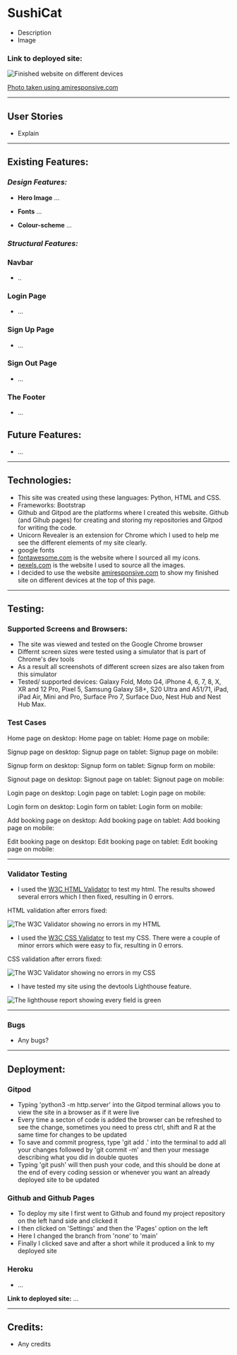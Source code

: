 # SushiCat

- Description
- Image

### Link to deployed site:

![Finished website on different devices]()

[Photo taken using amiresponsive.com](https://ui.dev/amiresponsive)

---

## User Stories

- Explain

---

## Existing Features:

### *Design Features:*

- **Hero Image** ...

- **Fonts** ...

- **Colour-scheme** ...


### *Structural Features:*


### Navbar

- ..

### Login Page

- ...

### Sign Up Page

- ...

### Sign Out Page

- ...

### The Footer

- ...

## Future Features:

- ...

---

## Technologies:

- This site was created using these languages: Python, HTML and CSS.
- Frameworks: Bootstrap
- Github and Gitpod are the platforms where I created this website. Github (and Gihub pages) for creating and storing my repositories and Gitpod for writing the code. 
- Unicorn Revealer is an extension for Chrome which I used to help me see the different elements of my site clearly.
- google fonts
- [fontawesome.com](https://fontawesome.com/) is the website where I sourced all my icons.
- [pexels.com](https://www.pexels.com/) is the website I used to source all the images.
- I decided to use the website [amiresponsive.com](https://ui.dev/amiresponsive) to show my finished site on different devices at the top of this page.

---

## Testing: 

### Supported Screens and Browsers:

- The site was viewed and tested on the Google Chrome browser
- Differnt screen sizes were tested using a simulator that is part of Chrome's dev tools
- As a result all screenshots of different screen sizes are also taken from this simulator
- Tested/ supported devices: Galaxy Fold, Moto G4, iPhone 4, 6, 7, 8, X, XR and 12 Pro, Pixel 5, Samsung Galaxy S8+, S20 Ultra and A51/71, iPad, iPad Air, Mini and Pro, Surface Pro 7, Surface Duo, Nest Hub and Nest Hub Max.

### Test Cases

Home page on desktop:
Home page on tablet:
Home page on mobile:

Signup page on desktop:
Signup page on tablet:
Signup page on mobile:

Signup form on desktop:
Signup form on tablet:
Signup form on mobile:

Signout page on desktop:
Signout page on tablet:
Signout page on mobile:

Login page on desktop:
Login page on tablet:
Login page on mobile:

Login form on desktop:
Login form on tablet:
Login form on mobile:

Add booking page on desktop:
Add booking page on tablet:
Add booking page on mobile:

Edit booking page on desktop:
Edit booking page on tablet:
Edit booking page on mobile:

---

### Validator Testing

- I used the [W3C HTML Validator](https://validator.w3.org/#validate_by_input) to test my html. The results showed several errors which I then fixed, resulting in 0 errors.

HTML validation after errors fixed:

![The W3C Validator showing no errors in my HTML]()

- I used the [W3C CSS Validator](https://jigsaw.w3.org/css-validator/#validate_by_input) to test my CSS. There were a couple of minor errors which were easy to fix, resulting in 0 errors.

CSS validation after errors fixed:

![The W3C Validator showing no errors in my CSS]()

- I have tested my site using the devtools Lighthouse feature.

![The lighthouse report showing every field is green]()

---

### Bugs

- Any bugs?

---

## Deployment:

### Gitpod

- Typing 'python3 -m http.server' into the Gitpod terminal allows you to view the site in a browser as if it were live
- Every time a secton of code is added the browser can be refreshed to see the change, sometimes you need to press ctrl, shift and R at the same time for changes to be updated
- To save and commit progress, type 'git add .' into the terminal to add all your changes followed by 'git commit -m' and then your message describing what you did in double quotes
- Typing 'git push' will then push your code, and this should be done at the end of every coding session or whenever you want an already deployed site to be updated


### Github and Github Pages

- To deploy my site I first went to Github and found my project repository on the left hand side and clicked it
- I then clicked on 'Settings' and then the 'Pages' option on the left   
- Here I changed the branch from 'none' to 'main'
- Finally I clicked save and after a short while it produced a link to my deployed site


### Heroku

- ...


**Link to deployed site:**
...

---

## Credits:

- Any credits